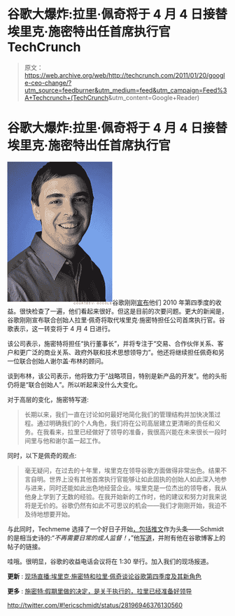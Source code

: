 # 谷歌大爆炸:拉里·佩奇将于 4 月 4 日接替埃里克·施密特出任首席执行官 TechCrunch

> 原文：<https://web.archive.org/web/http://techcrunch.com/2011/01/20/google-ceo-change/?utm_source=feedburner&utm_medium=feed&utm_campaign=Feed%3A+Techcrunch+(TechCrunch>&utm_content=Google+Reader)

# 谷歌大爆炸:拉里·佩奇将于 4 月 4 日接替埃里克·施密特出任首席执行官

![](img/7d9e8289179c035c9b810213eccf5000.png "larry_page")谷歌刚刚[宣布](https://web.archive.org/web/20230202233304/http://investor.google.com/earnings/2010/Q4_google_earnings.html)他们 2010 年第四季度的收益。很快检查了一遍，他们看起来很好。但这是目前的次要问题。更大的新闻是，谷歌刚刚宣布联合创始人拉里·佩奇将取代埃里克·施密特担任公司首席执行官。谷歌表示，这一转变将于 4 月 4 日进行。

该公司表示，施密特将担任“执行董事长”，并将专注于“交易、合作伙伴关系、客户和更广泛的商业关系、政府外联和技术思想领导力”。他还将继续担任佩奇和另一位联合创始人谢尔盖·布林的顾问。

谈到布林，该公司表示，他将致力于“战略项目，特别是新产品的开发”。他的头衔仍将是“联合创始人”。所以听起来没什么大变化。

对于高层的变化，施密特写道:

> 长期以来，我们一直在讨论如何最好地简化我们的管理结构并加快决策过程。通过明确我们的个人角色，我们将在公司高层建立更清晰的责任和义务。在我看来，拉里已经做好了领导的准备，我很高兴能在未来很长一段时间里与他和谢尔盖一起工作。

同时，以下是佩奇的观点:

> 毫无疑问，在过去的十年里，埃里克在领导谷歌方面做得非常出色。结果不言自明。世界上没有其他首席执行官能够让如此固执的创始人如此深入地参与进来，同时还能如此出色地经营企业。埃里克是一位杰出的领导者，我从他身上学到了无数的经验。在我开始新的工作时，他的建议和努力对我来说将是无价的。谷歌仍然有如此不可思议的机会——我们才刚刚开始，我迫不及待地想要开始。

与此同时，Techmeme 选择了一个好日子开始[，包括推文](https://web.archive.org/web/20230202233304/https://techcrunch.com/2011/01/20/techmeme-twitter/)作为头条——Schmidt 的是相当史诗的:“*不再需要日常的成人监督！*，”他[写道](https://web.archive.org/web/20230202233304/http://twitter.com/#!/ericschmidt/status/28196946376130560)，并附有他在谷歌博客上的帖子的链接。

哇哦。很明显，谷歌的收益电话会议将在 1:30 举行。加入我们的现场报道。

**更新** : [现场直播:埃里克·施密特和拉里·佩奇谈论谷歌第四季度及其新角色](https://web.archive.org/web/20230202233304/https://techcrunch.com/2011/01/20/live-google-earnings/ "Live: Eric Schmidt And Larry Page Talk About Google’s Q4 And Their New Roles")

**更多** : [施密特:假期里做的决定，是关于执行的，拉里已经准备好领导](https://web.archive.org/web/20230202233304/https://techcrunch.com/2011/01/20/google-page-schmidt/ "Schmidt: Decision Made Over The Holidays, It’s About Execution, And Larry Is Ready To Lead")

http://twitter.com/#!ericschmidt/status/28196946376130560
